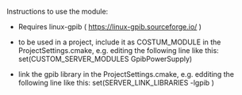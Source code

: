 Instructions to use the module:

- Requires linux-gpib ( https://linux-gpib.sourceforge.io/ )

- to be used in a project, include it as COSTUM_MODULE in the ProjectSettings.cmake, e.g. editing the following line like this:
  set(CUSTOM_SERVER_MODULES GpibPowerSupply)

- link the gpib library in the ProjectSettings.cmake, e.g. edditing the following line like this:
  set(SERVER_LINK_LIBRARIES -lgpib )


